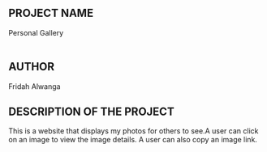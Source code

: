 ## PROJECT NAME
Personal Gallery
<br><br>

## AUTHOR
Fridah Alwanga

## DESCRIPTION OF THE PROJECT
This is a website that displays my photos for others to see.A user can click on an image to view the image details. A user can also copy an image link.
